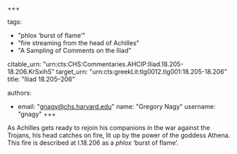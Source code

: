 +++

tags:
- "phlox ‘burst of flame’"
- "fire streaming from the head of Achilles"
- "A Sampling of Comments on the Iliad"

citable_urn: "urn:cts:CHS:Commentaries.AHCIP:Iliad.18.205-18.206.KrSxihS"
target_urn: "urn:cts:greekLit:tlg0012.tlg001:18.205-18.206"
title: "Iliad 18.205–206"

authors:
- email: "gnagy@chs.harvard.edu"
  name: "Gregory Nagy"
  username: "gnagy"
+++

<p>As Achilles gets ready to rejoin his companions in the war against the Trojans, his head catches on fire, lit up by the power of the goddess Athena. This fire is described at I.18.206 as a <em>phlox</em> ‘burst of flame’.</p>